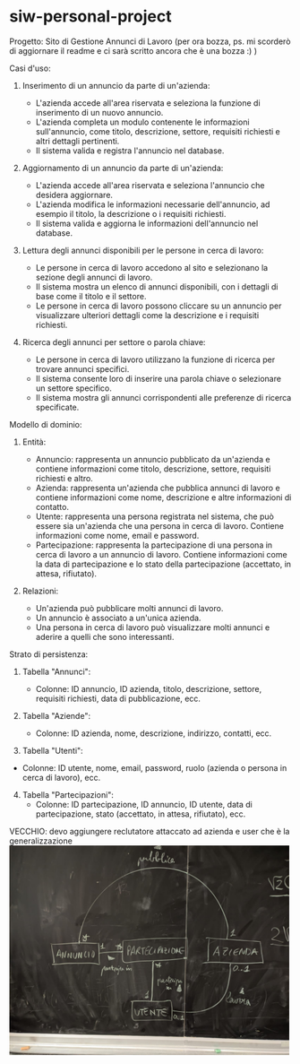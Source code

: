 # siw-personal-project

Progetto: Sito di Gestione Annunci di Lavoro (per ora bozza, ps. mi scorderò di aggiornare il readme e ci sarà scritto ancora che è una bozza :)  )

Casi d'uso:

1. Inserimento di un annuncio da parte di un'azienda:
   - L'azienda accede all'area riservata e seleziona la funzione di inserimento di un nuovo annuncio.
   - L'azienda completa un modulo contenente le informazioni sull'annuncio, come titolo, descrizione, settore, requisiti richiesti e altri dettagli pertinenti.
   - Il sistema valida e registra l'annuncio nel database.

2. Aggiornamento di un annuncio da parte di un'azienda:
   - L'azienda accede all'area riservata e seleziona l'annuncio che desidera aggiornare.
   - L'azienda modifica le informazioni necessarie dell'annuncio, ad esempio il titolo, la descrizione o i requisiti richiesti.
   - Il sistema valida e aggiorna le informazioni dell'annuncio nel database.

3. Lettura degli annunci disponibili per le persone in cerca di lavoro:
   - Le persone in cerca di lavoro accedono al sito e selezionano la sezione degli annunci di lavoro.
   - Il sistema mostra un elenco di annunci disponibili, con i dettagli di base come il titolo e il settore.
   - Le persone in cerca di lavoro possono cliccare su un annuncio per visualizzare ulteriori dettagli come la descrizione e i requisiti richiesti.

4. Ricerca degli annunci per settore o parola chiave:
   - Le persone in cerca di lavoro utilizzano la funzione di ricerca per trovare annunci specifici.
   - Il sistema consente loro di inserire una parola chiave o selezionare un settore specifico.
   - Il sistema mostra gli annunci corrispondenti alle preferenze di ricerca specificate.

Modello di dominio:

1. Entità:
   - Annuncio: rappresenta un annuncio pubblicato da un'azienda e contiene informazioni come titolo, descrizione, settore, requisiti richiesti e altro.
   - Azienda: rappresenta un'azienda che pubblica annunci di lavoro e contiene informazioni come nome, descrizione e altre informazioni di contatto.
   - Utente: rappresenta una persona registrata nel sistema, che può essere sia un'azienda che una persona in cerca di lavoro. Contiene informazioni come nome, email e password.
   - Partecipazione: rappresenta la partecipazione di una persona in cerca di lavoro a un annuncio di lavoro. Contiene informazioni come
     la data di partecipazione e lo stato della partecipazione (accettato, in attesa, rifiutato).

2. Relazioni:
   - Un'azienda può pubblicare molti annunci di lavoro.
   - Un annuncio è associato a un'unica azienda.
   - Una persona in cerca di lavoro può visualizzare molti annunci e aderire a quelli che sono interessanti.

Strato di persistenza:

1. Tabella "Annunci":
   - Colonne: ID annuncio, ID azienda, titolo, descrizione, settore, requisiti richiesti, data di pubblicazione, ecc.

2. Tabella "Aziende":
   - Colonne: ID azienda, nome, descrizione, indirizzo, contatti, ecc.

3. Tabella "Utenti":
  - Colonne: ID utente, nome, email, password, ruolo (azienda o persona in cerca di lavoro), ecc.

4. Tabella "Partecipazioni":
   - Colonne: ID partecipazione, ID annuncio, ID utente, data di partecipazione, stato (accettato, in attesa, rifiutato), ecc.

VECCHIO: devo aggiungere reclutatore attaccato ad azienda e user che è la generalizzazione
<img src="./domainModelImage/modello_dominio.jpeg" alt="Project Domain Model" width="500">

